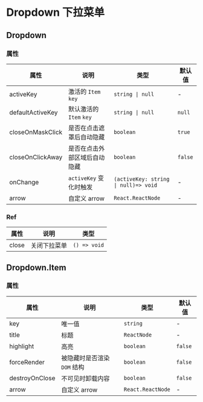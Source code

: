 # Dropdown 下拉菜单

<code src="./demos/demo1.tsx"></code>
<code src="./demos/demo2.tsx"></code>
<code src="./demos/demo3.tsx"></code>

## Dropdown

### 属性

| 属性             | 说明                         | 类型                                 | 默认值  |
| ---------------- | ---------------------------- | ------------------------------------ | ------- |
| activeKey        | 激活的 `Item` `key`          | `string \| null`                     | -       |
| defaultActiveKey | 默认激活的 `Item` `key`      | `string \| null`                     | `null`  |
| closeOnMaskClick | 是否在点击遮罩后自动隐藏     | `boolean`                            | `true`  |
| closeOnClickAway | 是否在点击外部区域后自动隐藏 | `boolean`                            | `false` |
| onChange         | `activeKey` 变化时触发       | `(activeKey: string \| null)=> void` | -       |
| arrow            | 自定义 arrow                 | `React.ReactNode`                    | -       |

### Ref

| 属性  | 说明         | 类型         |
| ----- | ------------ | ------------ |
| close | 关闭下拉菜单 | `() => void` |

## Dropdown.Item

### 属性

| 属性           | 说明                        | 类型              | 默认值  |
| -------------- | --------------------------- | ----------------- | ------- |
| key            | 唯一值                      | `string`          | -       |
| title          | 标题                        | `ReactNode`       | -       |
| highlight      | 高亮                        | `boolean`         | `false` |
| forceRender    | 被隐藏时是否渲染 `DOM` 结构 | `boolean`         | `false` |
| destroyOnClose | 不可见时卸载内容            | `boolean`         | `false` |
| arrow          | 自定义 arrow                | `React.ReactNode` | -       |
